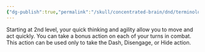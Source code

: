 ```yaml
---
{"dg-publish":true,"permalink":"/skull/concentrated-brain/dnd/terminology/cunning-action/","tags":["Tagless"],"noteIcon":""}
---
```


Starting at 2nd level, your quick thinking and agility allow you to move and act quickly. You can take a bonus action on each of your turns in combat. This action can be used only to take the Dash, Disengage, or Hide action.